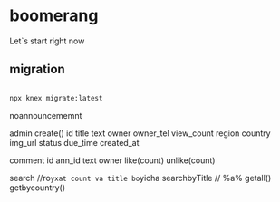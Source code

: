 # boomerang
Let`s start right now

## migration
```bash

npx knex migrate:latest

```
noannouncememnt

admin
create()
id
title
text
owner
owner_tel
view_count
region
country
img_url
status
due_time
created_at

comment
id
ann_id
text
owner
like(count)
unlike(count)


search //ro`yxat count va title bo`yicha
searchbyTitle // %a%
getall()
getbycountry()
